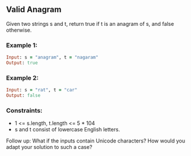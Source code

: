 ## Valid Anagram

Given two strings s and t, return true if t is an anagram of s, and false otherwise.

### Example 1:
```ruby
Input: s = "anagram", t = "nagaram"
Output: true
```
### Example 2:
```ruby
Input: s = "rat", t = "car"
Output: false
```
### Constraints:

- 1 <= s.length, t.length <= 5 * 104
- s and t consist of lowercase English letters.

Follow up: What if the inputs contain Unicode characters? How would you adapt your solution to such a case?